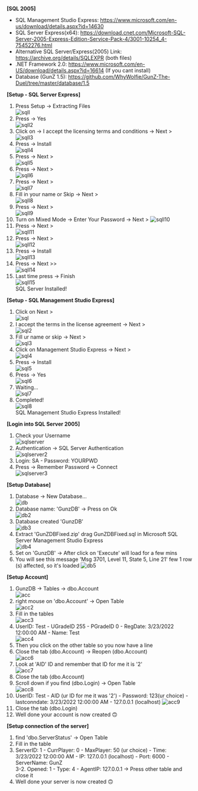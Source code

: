 <b>[SQL 2005]</b>
- SQL Management Studio Express: https://www.microsoft.com/en-us/download/details.aspx?id=14630
- SQL Server Express(x64): https://download.cnet.com/Microsoft-SQL-Server-2005-Express-Edition-Service-Pack-4/3001-10254_4-75452276.html
- Alternative SQL Server/Express(2005) Link: https://archive.org/details/SQLEXPR (both files)
- .NET Framework 2.0: https://www.microsoft.com/en-US/download/details.aspx?id=16614 (If you cant install)
- Database (GunZ 1.5): https://github.com/WhyWolfie/GunZ-The-Duel/tree/master/database/1.5

<b>[Setup - SQL Server Express]</b><br>
1. Press Setup -> Extracting Files <br>
![sqll](https://i.imgur.com/nl9KbWF.png)<br>
2. Press -> Yes <br>
![sqll2](https://i.imgur.com/PyEKOnf.png)<br>
3. Click on -> I accept the licensing terms and conditions -> Next ><br>
![sqll3](https://i.imgur.com/XmYFKhS.png)<br>
4. Press -> Install <br>
![sqll4](https://i.imgur.com/FPKqk4X.png)<br>
5. Press -> Next > <br>
![sqll5](https://i.imgur.com/uMBQXIh.png)<br>
6. Press -> Next > <br>
![sqll6](https://i.imgur.com/tUPCNbC.png)<br>
7. Press -> Next > <br>
![sqll7](https://i.imgur.com/MGPweUL.png)<br>
8. Fill in your name or Skip -> Next > <br>
![sqll8](https://i.imgur.com/rx3lNEj.png) <br>
9. Press -> Next > <br>
![sqll9](https://i.imgur.com/1Weh7Y0.png) <br>
10. Turn on Mixed Mode -> Enter Your Password -> Next >
![sqll10](https://i.imgur.com/Uh9UfGd.png) <br>
11. Press -> Next > <br>
![sqll11](https://i.imgur.com/FuCHRJ1.png) <br>
12. Press -> Next > <br>
![sqll12](https://i.imgur.com/j5Jt4A5.png) <br>
13. Press -> Install <br>
![sqll13](https://i.imgur.com/m3LJNki.png) <br>
14. Press -> Next >> <br>
![sqll14](https://i.imgur.com/j6tKAq1.png) <br>
15. Last time press -> Finish <br>
![sqll15](https://i.imgur.com/Q89l2fx.png) <br>
SQL Server Installed!<br>

<b>[Setup - SQL Management Studio Express]</b><br>
1. Click on Next ><br>
![sql](https://i.imgur.com/AV00KFi.png)<br>
2. I accept the terms in the license agreement -> Next ><br>
![sql2](https://i.imgur.com/IWIjEYP.png)<br>
3. Fill ur name or skip -> Next ><br>
![sql3](https://i.imgur.com/bUDX8jJ.png)<br>
4. Click on Management Studio Express -> Next ><br>
![sql4](https://i.imgur.com/Qw0w4xq.png)<br>
5. Press -> Install<br>
![sql5](https://i.imgur.com/mkJPI3F.png)<br>
6. Press -> Yes <br>
![sql6](https://i.imgur.com/IUC58sF.png)<br>
7. Waiting...<br>
![sql7](https://i.imgur.com/E21KrtO.png)<br>
8. Completed!<br>
![sql8](https://i.imgur.com/7kKc8R5.png)<br>
SQL Management Studio Express Installed!<br>

<b>[Login into SQL Server 2005]</b><br>
1. Check your Username<br>
![sqlserver](https://i.imgur.com/3LhjlMK.png)<br>
2. Authentication -> SQL Server Authentication<br>
![sqlserver2](https://i.imgur.com/yt6H207.png) <br>
3. Login: SA - Password: YOURPWD<br>
4. Press -> Remember Password -> Connect<br>
![sqlserver3](https://i.imgur.com/cnBXCSW.png)<br>

<b>[Setup Database]</b>
1. Database -> New Database... <br>
![db](https://i.imgur.com/oVtXpHe.png) <br>
2. Database name: 'GunzDB' -> Press on Ok <br>
![db2](https://i.imgur.com/jMDOs5p.png) <br>
3. Database created 'GunzDB' <br>
![db3](https://i.imgur.com/zqavfs4.png) <br>
4. Extract 'GunZDBFixed.zip' drag GunZDBFixed.sql in Microsoft SQL Server Management Studio Express <br>
![db4](https://i.imgur.com/K2nN6Vg.png) <br>
5. Set on 'GunzDB' -> After click on 'Execute' will load for a few mins
6. You will see this message 'Msg 3701, Level 11, State 5, Line 21' few 1 row (s) affected, so it's loaded
![db5](https://i.imgur.com/Y58QyOU.png) <br>

<b>[Setup Account]</b><br>
1. GunzDB -> Tables -> dbo.Account<br>
![acc](https://i.imgur.com/A3G5jVp.png)<br>
2. right mouse on 'dbo.Account' -> Open Table <br>
![acc2](https://i.imgur.com/i5TGRmB.png)<br>
3. Fill in the tables <br>
![acc3](https://i.imgur.com/7TbwETq.png)<br>
4. UserID: Test - UGradeID 255 - PGradeID 0 - RegDate: 3/23/2022 12:00:00 AM - Name: Test <br>
![acc4](https://i.imgur.com/YLXrCXU.png) <br>
5. Then you click on the other table so you now have a line <br>
6. Close the tab (dbo.Account) -> Reopen (dbo.Account)<br>
![acc6](https://i.imgur.com/92AGM3B.png)<br>
7. Look at 'AID' ID and remember that ID for me it is '2'<br>
![acc7](https://i.imgur.com/gkfK6Ae.png)<br>
8. Close the tab (dbo.Account) <br>
9. Scroll down if you find (dbo.Login) -> Open Table <br>
![acc8](https://i.imgur.com/eR7sms5.png)<br>
10. UserID: Test - AID (ur ID for me it was '2') - Password: 123(ur choice) - lastconndate: 3/23/2022 12:00:00 AM - 127.0.0.1 (localhost)
![acc9](https://i.imgur.com/TOkhzu7.png)<br>
11. Close the tab (dbo.Login) <br>
12. Well done your account is now created 🙃 <br>

<b>[Setup connection of the server]</b>
1. find 'dbo.ServerStatus' -> Open Table <br>
2. Fill in the table <br>
3. ServerID: 1 - CurrPlayer: 0 - MaxPlayer: 50 (ur choice) - Time: 3/23/2022 12:00:00 AM - IP: 127.0.0.1 (localhost) - Port: 6000 - ServerName: GunZ <br>
3-2. Opened: 1 - Type: 4 - AgentIP: 127.0.0.1 -> Press other table and close it <br>
4. Well done your server is now created 🙃 <br>





